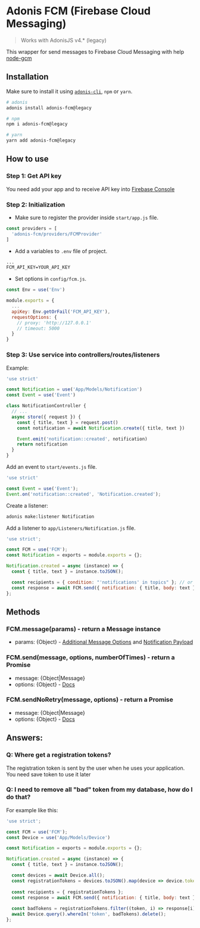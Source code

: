 # Adonis FCM (Firebase Cloud Messaging)

> Works with AdonisJS v4.* (legacy)

This wrapper for send messages to Firebase Cloud Messaging with help [node-gcm](https://github.com/ToothlessGear/node-gcm)

## Installation

Make sure to install it using [`adonis-cli`](https://github.com/adonisjs/adonis-cli), `npm` or `yarn`.

```bash
# adonis
adonis install adonis-fcm@legacy

# npm
npm i adonis-fcm@legacy

# yarn
yarn add adonis-fcm@legacy
```

## How to use

### Step 1: Get API key
You need add your app and to receive API key into [Firebase Console](https://console.firebase.google.com/)

### Step 2: Initialization
- Make sure to register the provider inside `start/app.js` file.
```js
const providers = [
  'adonis-fcm/providers/FCMProvider'
]
```

- Add a variables to `.env` file of project.
```txt
...
FCM_API_KEY=YOUR_API_KEY
```

- Set options in `config/fcm.js`.
```js
const Env = use('Env')

module.exports = {
  ...
  apiKey: Env.getOrFail('FCM_API_KEY'),
  requestOptions: {
    // proxy: 'http://127.0.0.1'
    // timeout: 5000
  }
}
```

### Step 3: Use service into controllers/routes/listeners
Example:
```js
'use strict'

const Notification = use('App/Models/Notification')
const Event = use('Event')

class NotificationController {
  // ...
  async store({ request }) {
    const { title, text } = request.post()
    const notification = await Notification.create({ title, text })

    Event.emit('notification::created', notification)
    return notification
  }
}
```

Add an event to `start/events.js` file.
```js
'use strict'

const Event = use('Event');
Event.on('notification::created', 'Notification.created');
```

Create a listener:

```bash
adonis make:listener Notification
```

Add a listener to `app/Listeners/Notification.js` file.

```js
'use strict';

const FCM = use('FCM');
const Notification = exports = module.exports = {};

Notification.created = async (instance) => {
  const { title, text } = instance.toJSON();

  const recipients = { condition: "'notifications' in topics" }; // or { registrationTokens: [...] }
  const response = await FCM.send({ notification: { title, body: text }}, recipients);
};
```

## Methods
### FCM.message(params) - return a Message instance
- params:  {Object} - [Additional Message Options](https://github.com/ToothlessGear/node-gcm#additional-message-options) and [Notification Payload](https://github.com/ToothlessGear/node-gcm#notification-payload-option-table)
### FCM.send(message, options, numberOfTimes) - return a Promise
- message: {Object|Message}
- options: {Object} - [Docs](https://github.com/ToothlessGear/node-gcm#recipients)
### FCM.sendNoRetry(message, options) - return a Promise
- message: {Object|Message}
- options: {Object} - [Docs](https://github.com/ToothlessGear/node-gcm#recipients)
 
## Answers:
### Q: Where get a registration tokens?
The registration token is sent by the user when he uses your application. You need save token to use it later
### Q: I need to remove all "bad" token from my database, how do I do that? 
For example like this:
```js
'use strict';

const FCM = use('FCM');
const Device = use('App/Models/Device')

const Notification = exports = module.exports = {};

Notification.created = async (instance) => {
  const { title, text } = instance.toJSON();

  const devices = await Device.all();
  const registrationTokens = devices.toJSON().map(device => device.token);
  
  const recipients = { registrationTokens };
  const response = await FCM.send({ notification: { title, body: text }}, recipients);
  
  const badTokens = registrationTokens.filter((token, i) => response[i].error !== null);
  await Device.query().whereIn('token', badTokens).delete();
};
```
